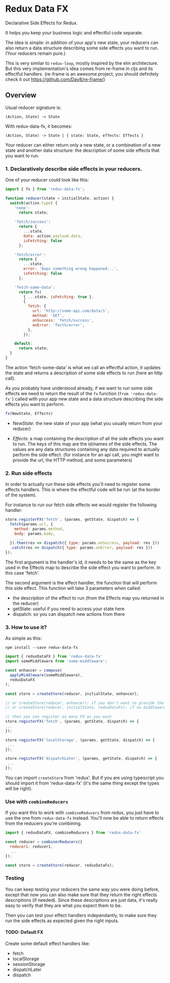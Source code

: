 # Redux Data FX 

Declarative Side Effects for Redux.

It helps you keep your business logic and effectful code separate.

The idea is simple: in addition of your app's new state, your reducers can also return a data structure describing some side effects you want to run. (Your reducers remain pure.)
 
This is very similar to `redux-loop`, mostly inspired by the elm architecture. But this very implementation's idea comes from re-frame in cljs and its effectful handlers. (re-frame is an awesome project, you should definitely check it out https://github.com/Day8/re-frame/)

## Overview

Usual reducer signature is:

```(Action, State) -> State```

With redux-data-fx, it becomes:

```(Action, State) -> State | { state: State, effects: Effects }```

Your reducer can either return only a new state, or a combination of a new state and another data structure: the description of some side effects that you want to run.

### 1. Declaratively describe side effects in your reducers.

One of your reducer could look like this:

```javascript
import { fx } from 'redux-data-fx';

function reducer(state = initialState, action) {
  switch(action.type) {
    'noop': 
      return state;
    
    'fetch/success': 
      return { 
        ...state, 
        data: action.payload.data, 
        isFetching: false 
      };

    'fetch/error': 
      return { 
        ...state, 
        error: 'Oops something wrong happened...',
        isFetching: false 
      };

    'fetch-some-data':
      return fx(
        { ...state, isFetching: true },
        {
          fetch: {
            url: 'http://some-api.com/data/1',
            method: 'GET',
            onSuccess: 'fetch/success',
            onError: 'fecth/error',
          },
        });

    default:
      return state;
  }
}
```

The action 'fetch-some-data' is what we call an effectful action, it updates the state and returns a description of some side effects to run (here an http call).

As you probably have understood already, if we want to run some side effects we need to return the result of the `fx` function (```from 'redux-data-fx'```) called with your app new state and a data structure describing the side effects you want to perform.


```javascript
fx(NewState, Effects)
```

- *NewState:* the new state of your app (what you usually return from your reducer)

- *Effects:* a map containing the description of all the side effects you want to run. The keys of this map are the id/names of the side effects. The values are any data structures containing any data required to actually perform the side effect. (for instance for an api call, you might want to provide the url, the HTTP method, and some parameters)

### 2. Run side effects

In order to actually run these side effects you'll need to register some effects handlers. This is where the effectful code will be run (at the border of the system).

For instance to run our fetch side effects we would register the following handler:

```javascript
store.registerFX('fetch', (params, getState, dispatch) => {
  fetch(params.url, {
    method: params.method,
    body: params.body,
    ...,
  }).then(res => dispatch({ type: params.onSuccess, payload: res }))
  .catch(res => dispatch({ type: params.onError, payload: res }))
});
```

The first argument is the handler's id, it needs to be the same as the key used in the Effects map to describe the side effect you want to perform. In this case 'fetch'.

The second argument is the effect handler, the function that will perform this side effect.
This function will take 3 parameters when called:
- the description of the effect to run (from the Effects map you returned in the reducer)
- getState: useful if you need to access your state here
- dispatch: so you can dispatch new actions from there

### 3. How to use it?

As simple as this:

```npm install --save redux-data-fx```

```javascript
import { reduxDataFX } from 'redux-data-fx'
import someMiddleware from 'some-middleware';

const enhancer = compose(
  applyMiddleware(someMiddleware),
  reduxDataFX
);

const store = createStore(reducer, initialState, enhancer);

// or createStore(reducer, enhancer); if you don't want to provide the initialState here
// or createStore(reducer, initialState, reduxDataFx); if no middleware

// then you can register as many FX as you want
store.registerFX('fetch', (params, getState, dispatch) => {
...
});

store.registerFX('localStorage', (params, getState, dispatch) => {
 ...
});

store.registerFX('dispatchLater', (params, getState, dispatch) => {
 ...
});
```

You can import ```createStore``` from 'redux'. But if you are using typescript you should import it from 'redux-data-fx' (it's the same thing except the types will be right).

### Use with ```combineReducers```

If you want this to work with ```combineReducers``` from redux, you just have to use the one from ```redux-data-fx``` instead. You'll now be able to return effects from the reducers you're combining.

```javascript
import { reduxDataFX, combineReducers } from 'redux-data-fx'

const reducer = combinerReducers({
  reducer1: reducer1,
  ...
});

const store = createStore(reducer, reduxDataFx);
```

### Testing

You can keep testing your reducers the same way you were doing before, except that now you can also make sure that they return the right effects descriptions (if needed). Since these descriptions are just data, it's really easy to verify that they are what you expect them to be.

Then you can test your effect handlers independantly, to make sure they run the  side effects as expected given the right inputs.

#### TODO: Default FX

Create some default effect handlers like: 
- fetch
- localStorage
- sessionStorage
- dispatchLater
- dispatch